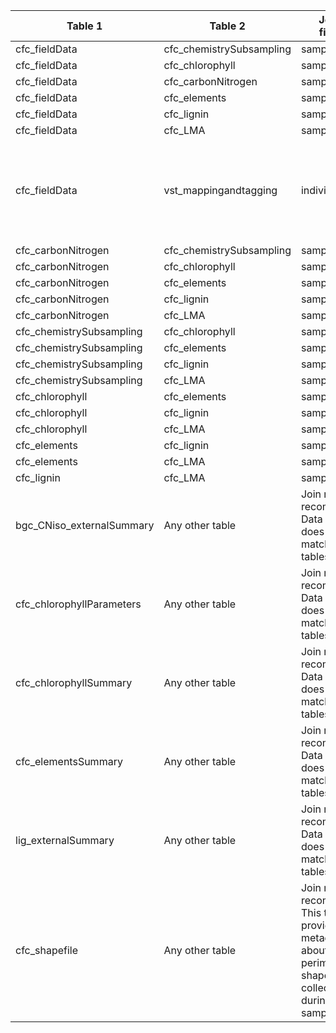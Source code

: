 |Table 1|Table 2|Join by field(s)|Notes|
|-----------------|-----------------|----------------|--------------------|
cfc_fieldData|cfc_chemistrySubsampling|sampleID||
cfc_fieldData|cfc_chlorophyll|sampleID||
cfc_fieldData|cfc_carbonNitrogen|sampleID||
cfc_fieldData|cfc_elements|sampleID||
cfc_fieldData|cfc_lignin|sampleID||
cfc_fieldData|cfc_LMA|sampleID||
cfc_fieldData|vst_mappingandtagging|individualID|Use a left join for these tables; most tagged plants have not been sampled for foliage. If using neonOS::joinTableNEON(), include input parameter location.fields=FALSE|
cfc_carbonNitrogen|cfc_chemistrySubsampling|sampleID||
cfc_carbonNitrogen|cfc_chlorophyll|sampleID||
cfc_carbonNitrogen|cfc_elements|sampleID||
cfc_carbonNitrogen|cfc_lignin|sampleID||
cfc_carbonNitrogen|cfc_LMA|sampleID||
cfc_chemistrySubsampling|cfc_chlorophyll|sampleID||
cfc_chemistrySubsampling|cfc_elements|sampleID||
cfc_chemistrySubsampling|cfc_lignin|sampleID||
cfc_chemistrySubsampling|cfc_LMA|sampleID||
cfc_chlorophyll|cfc_elements|sampleID||
cfc_chlorophyll|cfc_lignin|sampleID||
cfc_chlorophyll|cfc_LMA|sampleID||
cfc_elements|cfc_lignin|sampleID||
cfc_elements|cfc_LMA|sampleID||
cfc_lignin|cfc_LMA|sampleID||
bgc\_CNiso\_externalSummary|Any other table|Join not recommended. Data resolution does not match other tables.||
cfc_chlorophyllParameters|Any other table|Join not recommended. Data resolution does not match other tables.||
cfc_chlorophyllSummary|Any other table|Join not recommended. Data resolution does not match other tables.||
cfc_elementsSummary|Any other table|Join not recommended. Data resolution does not match other tables.||
lig_externalSummary|Any other table|Join not recommended. Data resolution does not match other tables.||
cfc_shapefile|Any other table|Join not recommended. This table provides metadata about canopy perimeter shapefiles collected during sampling.||
